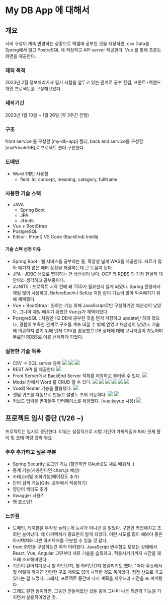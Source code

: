 # My DB App 에 대해서

## 개요

서버 구성이 계속 변경하는 상황으로 엑셀에 공부한 것을 저장하면, csv Data를 Spring에서 읽고 PostreSQL 에 저장하고 API server 제공한다.
Vue 를 통해 프론트화면을 제공한다.

### 제작 목적

2023년 2월 정보처리기사 필기 시험을 앞두고 있는 관계로 공부 할겸, 프론트+백엔드 개인 프로젝트를 구상해보았다.

### 제작기간

2023년 1월 10일 ~ 1월 26일 (약 3주간 진행)

### 구조

front service 를 구성할 [my-db-app] 폴더, back end service를 구성할 [myPrivateDB]로 프로젝트 폴더 구분한다.


### 도메인
+ Word 1개만 사용함
    + field: id, concept, meaning, category, fullName
### 사용한 기술 스택

- JAVA
  - Spring Boot
  - JPA
  - JUnit5
- Vue + BootStrap
- PostgreSQL
- Editor : (Front) VS Code (BackEnd) Intellij

#### 기술 스택 선정 이유

- Spring Boot : 웹 서비스를 공부하는 중, 확장성 넓게 WAS를 제공한다. 자료가 많아 예기치 않은 에러 상황을 해결하는데 큰 도움이 된다.
- JPA : JDBC 생으로 맵핑하는 건 생산성이 낮다. OOP 와 RDBS 의 가장 현실적 대안이라 생각하고 공부중이다.
- JUNIT5 : 프로젝트 시작 전에 왜 TDD가 필요한지 알게 되었다. Spring 진영에서 제일 많이 사용하고, BeforeEach나 SetUp 지원 같이 기능이 많아 익숙해지기 위해 채택했다.
- Vue + BootStrap : 원하는 기능 위해 JavaScript로만 구성하기엔 채산성이 낮았다. 그나마 제일 배우기 쉬웠던 Vue.js가 채택되었다.
- PostgreSQL : 처음엔 H2 DB에 공부한 것을 먼저 저장하고 update만 하려 했으나, 경험이 부족한 관계로 구조를 계속 바꿀 수 밖에 없었고 채산성이 낮았다. 기술에 의존하지 않기 위해 먼저 CSV를 활용했고 DB 상태에 대해 모니터링이 가능하며 무료인 RDBS로 이를 선택하게 되었다.

### 실현한 기술 목록

- CSV -> SQL server 등록
  <img src="readmeSrc/csv.png">
  <img src="readmeSrc/enroll.png">
  <img src="readmeSrc/commanLineRunner.png">
- REST API 를 제공한다
  <img src="readmeSrc/RestController.png">
- Front Server에서 BackEnd Server 객체를 저장하고 불러올 수 있다.
  <img src="readmeSrc/getWordList.png">
- Modal 창에서 Word 를 CRUD 할 수 있다.
  <img src="readmeSrc/mainPage.png">
  <img src="readmeSrc/saveWord.png">
  <img src="readmeSrc/editWord.png">
  <img src="readmeSrc/deleteWord1.png">
  <img src="readmeSrc/deleteWord2.png">
  <img src="readmeSrc/deleteWord3.png">
- Vue의 Router 기능을 활용했다.
  <img src="readmeSrc/routing.png">
- 랜덤 퀴즈를 자동으로 만들고 설명도 조회 가능하다.
  <img src="readmeSrc/quiz1.png">
  <img src="readmeSrc/quiz2.png">
- 키보드 입력을 받아들여 인터페이스를 확장했다. (vue:keyup 사용)
  <img src="readmeSrc/keyup.png">

## 프로젝트 임시 중단 (1/26 ~)

프로젝트는 임시로 중단한다. 이유는 실질적으로 시험 기간이 가까워짐에 따라 문제 풀이 및 코테 역량 강화 필요

### 추후 추가하고 싶은 부분

- Spring Security 로그인 기능 (할만하면 OAuth2도 새로 배워서..)
- 통계 기능(사용한다면 chart.js 예상)
- 카테고리별 조회기능(페이징도 추가)
- 단어 검색 기능(Qdsl 공부해서 적용하기)
- 영단어 섹터도 추가
- Swagger 사용?
- 웹 호스팅?

### 느낀점

- 도메인, 테이블을 무작정 늘리는게 능사가 아니란 걸 알았다. 구현만 복잡해지고 조회만 늘어났다. 왜 아키텍쳐가 중요한지 알게 되었다. 이런 시도를 많이 해봐야 좋은 아키텍쳐와 나쁜 아키텍쳐를 구분할 수 있을 것 같다.
- front 화면을 구성하는건 아직 어려웠다. JavaScript 변수형도 모르는 상태에서 React, Vue, Angular 고민부터 새로 기술을 습득하고, 적용시키기까지 시간을 꽤 오래 소요해버렸다.
- 기간이 길어지다보니 뭘 하던건지, 뭘 하려던건지 헷갈리기도 했다. "어디 주소에서 뭘 어떻게 하지?" 간단한 구조 계획도 없이 시작한 것도 독이었다. 점점 산으로 가고 있다는 걸 느꼈다. 그래서, 프로젝트 중간에 다시 계획을 세우느라 시간을 또 써버렸다.
- 그래도 잘한 점이라면, 그동안 만들어왔던 것들 중에 그나마 나은 외관과 기능을 가지면서 실용적이었던 것.
